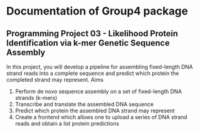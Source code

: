 # Documentation of Group4 package

## Programming Project 03 - Likelihood Protein Identification via k-mer Genetic Sequence Assembly


In this project, you will develop a pipeline for assembling fixed-length DNA strand reads into a complete
sequence and predict which protein the completed strand may represent.
Aims
1. Perform de novo sequence assembly on a set of fixed-length DNA strands (k-mers)
2. Transcribe and translate the assembled DNA sequence
3. Predict which protein the assembled DNA strand may represent
4. Create a frontend which allows one to upload a series of DNA strand reads and obtain a list protein predictions

